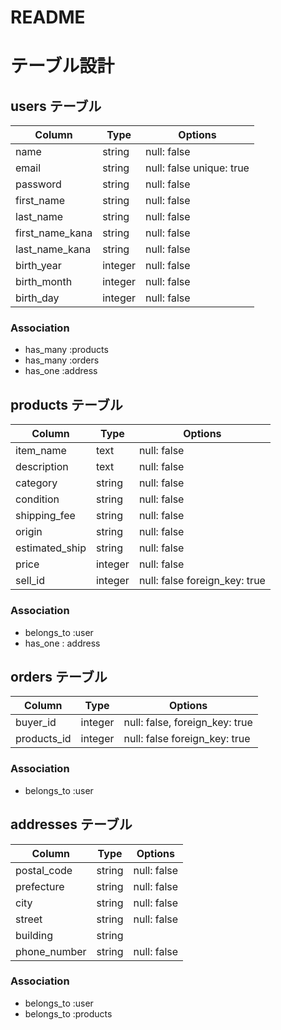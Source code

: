 # README

# テーブル設計

## users テーブル

| Column             | Type    | Options     |
| ------------------ | ------- | ----------- |
| name               | string  | null: false |ニックネーム
| email              | string  | null: false unique: true|メールアドレス
| password           | string  | null: false |パスワード
| first_name         | string  | null: false |苗字
| last_name          | string  | null: false |名前
| first_name_kana    | string  | null: false |苗字（かな）
| last_name_kana     | string  | null: false |名前（かな）
| birth_year         | integer | null: false |誕生年
| birth_month        | integer | null: false |誕生月
| birth_day          | integer | null: false |誕生日

### Association

- has_many :products
- has_many :orders
- has_one :address

## products テーブル

| Column        | Type    | Options     |
| ------------- | ------- | ----------- |
| item_name     |  text   | null: false |商品名
| description   |  text   | null: false |商品の説明
| category      | string  | null: false |カテゴリー
| condition     | string  | null: false |商品の状態
| shipping_fee  | string  | null: false |配送料の負担
| origin        | string  | null: false |配送元の地域
| estimated_ship| string  | null: false |発送日の目安
| price         | integer | null: false |価格
| sell_id       | integer | null: false foreign_key: true|出品者のID

### Association

- belongs_to :user
- has_one : address

## orders テーブル

| Column      | Type    | Options                        |
| ----------- | ------- | ------------------------------ |
| buyer_id    | integer | null: false, foreign_key: true |購入者のID
| products_id | integer | null: false  foreign_key: true |商品のID

### Association

- belongs_to :user


## addresses テーブル

| Column       | Type    | Options       |
| ------------ | ------- | ------------- |
| postal_code  | string  |  null: false  |郵便番号
| prefecture   | string  |  null: false  |都道府県
| city         | string  |  null: false  |市区町村
| street       | string  |  null: false  |番地
| building     | string  |               |建物名
| phone_number | string  |  null: false  |電話番号

### Association

- belongs_to :user
- belongs_to :products